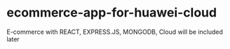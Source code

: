 # ecommerce-app-for-huawei-cloud
E-commerce with REACT, EXPRESS.JS, MONGODB, Cloud will be included later

